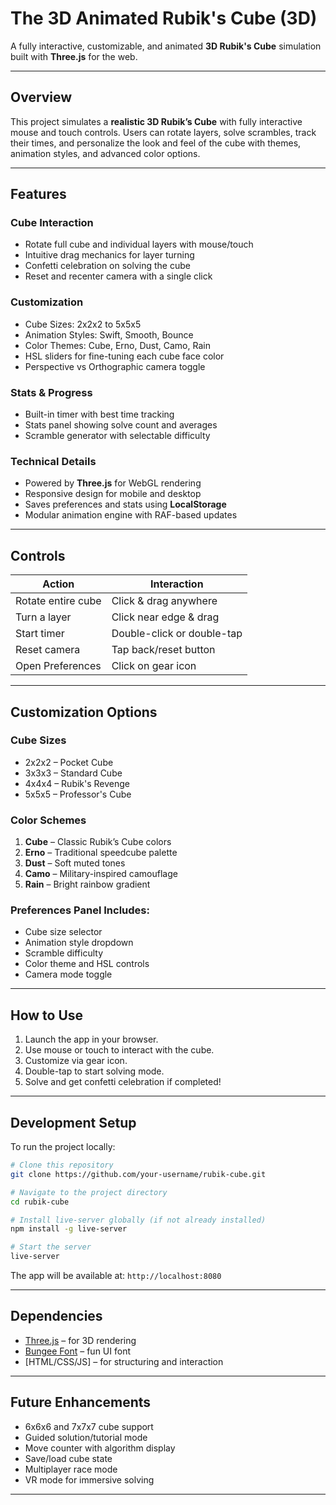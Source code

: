 # The 3D Animated Rubik's Cube (3D)

A fully interactive, customizable, and animated **3D Rubik's Cube** simulation built with **Three.js** for the web.

---

##  Overview

This project simulates a **realistic 3D Rubik’s Cube** with fully interactive mouse and touch controls. Users can rotate layers, solve scrambles, track their times, and personalize the look and feel of the cube with themes, animation styles, and advanced color options.

---

##  Features

###  Cube Interaction
-  Rotate full cube and individual layers with mouse/touch
-  Intuitive drag mechanics for layer turning
-  Confetti celebration on solving the cube
-  Reset and recenter camera with a single click

###  Customization
- Cube Sizes: 2x2x2 to 5x5x5
- Animation Styles: Swift, Smooth, Bounce
- Color Themes: Cube, Erno, Dust, Camo, Rain
- HSL sliders for fine-tuning each cube face color
- Perspective vs Orthographic camera toggle

###  Stats & Progress
- Built-in timer with best time tracking
- Stats panel showing solve count and averages
- Scramble generator with selectable difficulty

###  Technical Details
-  Powered by **Three.js** for WebGL rendering
-  Responsive design for mobile and desktop
-  Saves preferences and stats using **LocalStorage**
-  Modular animation engine with RAF-based updates

---

##  Controls

| Action                    | Interaction                   |
|--------------------------|-------------------------------|
| Rotate entire cube       | Click & drag anywhere         |
| Turn a layer             | Click near edge & drag        |
| Start timer              | Double-click or double-tap    |
| Reset camera             | Tap back/reset button         |
| Open Preferences         | Click on gear icon            |

---

##  Customization Options

###  Cube Sizes
- 2x2x2 – Pocket Cube
- 3x3x3 – Standard Cube
- 4x4x4 – Rubik's Revenge
- 5x5x5 – Professor's Cube

###  Color Schemes
1. **Cube** – Classic Rubik’s Cube colors
2. **Erno** – Traditional speedcube palette
3. **Dust** – Soft muted tones
4. **Camo** – Military-inspired camouflage
5. **Rain** – Bright rainbow gradient

###  Preferences Panel Includes:
- Cube size selector
- Animation style dropdown
- Scramble difficulty
- Color theme and HSL controls
- Camera mode toggle

---

##  How to Use

1. Launch the app in your browser.
2. Use mouse or touch to interact with the cube.
3. Customize via gear icon.
4. Double-tap to start solving mode.
5. Solve and get confetti celebration if completed!

---

##  Development Setup

To run the project locally:

```bash
# Clone this repository
git clone https://github.com/your-username/rubik-cube.git

# Navigate to the project directory
cd rubik-cube

# Install live-server globally (if not already installed)
npm install -g live-server

# Start the server
live-server
```

The app will be available at: `http://localhost:8080`

---

##  Dependencies

- [Three.js](https://threejs.org/) – for 3D rendering
- [Bungee Font](https://fonts.google.com/specimen/Bungee) – fun UI font
- [HTML/CSS/JS] – for structuring and interaction

---

##  Future Enhancements

- 6x6x6 and 7x7x7 cube support
- Guided solution/tutorial mode
- Move counter with algorithm display
- Save/load cube state
- Multiplayer race mode
- VR mode for immersive solving

---
